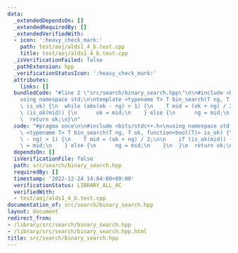 ```yaml
---
data:
  _extendedDependsOn: []
  _extendedRequiredBy: []
  _extendedVerifiedWith:
  - icon: ':heavy_check_mark:'
    path: test/aoj/alds1_4_b.test.cpp
    title: test/aoj/alds1_4_b.test.cpp
  _isVerificationFailed: false
  _pathExtension: hpp
  _verificationStatusIcon: ':heavy_check_mark:'
  attributes:
    links: []
  bundledCode: "#line 2 \"src/search/binary_search.hpp\"\n\n#include <bits/stdc++.h>\n\
    using namespace std;\n\ntemplate <typename T> T bin_search(T ng, T ok, function<bool(T)>\
    \ is_ok) {\n  while (abs(ok - ng) > 1) {\n    T mid = (ok + ng) / 2;\n\n    if\
    \ (is_ok(mid)) {\n      ok = mid;\n    } else {\n      ng = mid;\n    }\n  }\n\
    \  return ok;\n}\n"
  code: "#pragma once\n\n#include <bits/stdc++.h>\nusing namespace std;\n\ntemplate\
    \ <typename T> T bin_search(T ng, T ok, function<bool(T)> is_ok) {\n  while (abs(ok\
    \ - ng) > 1) {\n    T mid = (ok + ng) / 2;\n\n    if (is_ok(mid)) {\n      ok\
    \ = mid;\n    } else {\n      ng = mid;\n    }\n  }\n  return ok;\n}\n"
  dependsOn: []
  isVerificationFile: false
  path: src/search/binary_search.hpp
  requiredBy: []
  timestamp: '2022-12-24 14:04:00+09:00'
  verificationStatus: LIBRARY_ALL_AC
  verifiedWith:
  - test/aoj/alds1_4_b.test.cpp
documentation_of: src/search/binary_search.hpp
layout: document
redirect_from:
- /library/src/search/binary_search.hpp
- /library/src/search/binary_search.hpp.html
title: src/search/binary_search.hpp
---
```

